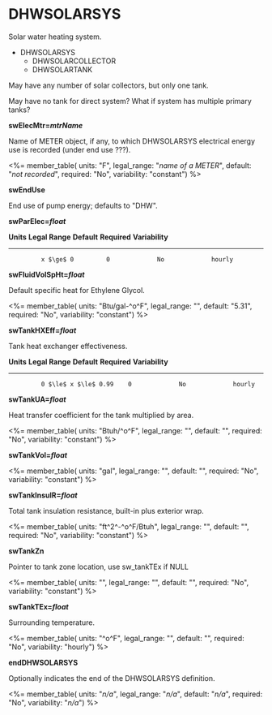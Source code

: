 # DHWSOLARSYS

Solar water heating system.

- DHWSOLARSYS
    - DHWSOLARCOLLECTOR
    - DHWSOLARTANK

May have any number of solar collectors, but only one tank.

May have no tank for direct system? What if system has multiple primary tanks?

**swElecMtr=*mtrName***

Name of METER object, if any, to which DHWSOLARSYS electrical energy use is recorded (under end use ???).

<%= member_table(
  units: "F",
  legal_range: "*name of a METER*",
  default: "*not recorded*",
  required: "No",
  variability: "constant") %>

**swEndUse**

End use of pump energy; defaults to "DHW".
  
**swParElec=*float***

**Units**   **Legal Range**   **Default**   **Required**   **Variability**
----------- ----------------- ------------- -------------- -----------------
			 x $\ge$ 0         0             No             hourly

**swFluidVolSpHt=*float***
 
Default specific heat for Ethylene Glycol.

<%= member_table(
  units: "Btu/gal-^o^F",
  legal_range: "",
  default: "5.31",
  required: "No",
  variability: "constant") %>

**swTankHXEff=*float***

Tank heat exchanger effectiveness.

**Units**   **Legal Range**         **Default**   **Required**   **Variability**
----------- ---------------------   ------------- -------------- -----------------
			 0 $\le$ x $\le$ 0.99    0             No             hourly

**swTankUA=*float***

Heat transfer coefficient for the tank multiplied by area.
  
<%= member_table(
  units: "Btuh/^o^F",
  legal_range: "",
  default: "",
  required: "No",
  variability: "constant") %>

**swTankVol=*float***

<%= member_table(
  units: "gal",
  legal_range: "",
  default: "",
  required: "No",
  variability: "constant") %>

**swTankInsulR=*float***

Total tank insulation resistance, built-in plus exterior wrap.
  
<%= member_table(
  units: "ft^2^-^o^F/Btuh",
  legal_range: "",
  default: "",
  required: "No",
  variability: "constant") %>

**swTankZn**

Pointer to tank zone location, use sw_tankTEx if NULL

<%= member_table(
  units: "",
  legal_range: "",
  default: "",
  required: "No",
  variability: "constant") %>

**swTankTEx=*float***

Surrounding temperature.

<%= member_table(
  units: "^o^F",
  legal_range: "",
  default: "",
  required: "No",
  variability: "hourly") %>

**endDHWSOLARSYS**

Optionally indicates the end of the DHWSOLARSYS definition.

<%= member_table(
  units: "*n/a*",
  legal_range: "*n/a*",
  default: "*n/a*",
  required: "No",
  variability: "*n/a*") %>

